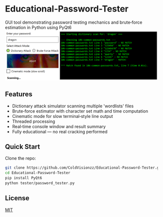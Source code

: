 # Educational-Password-Tester
GUI tool demonstrating password testing mechanics and brute‑force estimation in Python using PyQt6
![Main Window](screenshots/dictionary-screenshot-2.png)
## Features
- Dictionary attack simulator scanning multiple 'wordlists' files
- Brute‑force estimator with character set math and time computation
- Cinematic mode for slow terminal‑style line output
- Threaded processing
- Real‑time console window and result summary
- Fully educational — no real cracking performed
## Quick Start
Clone the repo:
```bash
git clone https://github.com/ColdVisionzz/Educational-Password-Tester.git
cd Educational-Password-Tester
pip install PyQt6
python tester/password_tester.py
```
## License
[MIT](LICENSE)
